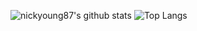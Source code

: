![nickyoung87's github stats](https://github-readme-stats.vercel.app/api?username=nickyoung87&theme=algolia&show_icons=true&hide=stars,contribs,prs) ![Top Langs](https://github-readme-stats.vercel.app/api/top-langs/?username=nickyoung87&layout=compact&theme=algolia)
